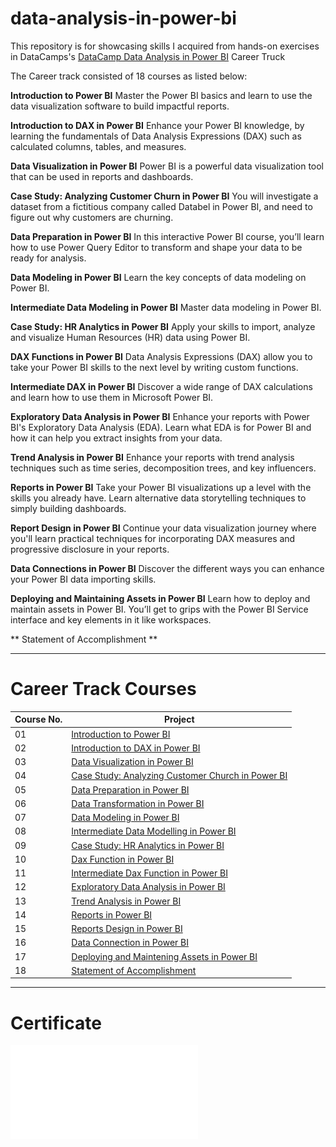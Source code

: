 # data-analysis-in-power-bi

This repository is for showcasing skills I acquired from hands-on exercises in DataCamps's [DataCamp Data Analysis in Power BI](https://www.datacamp.com/tracks/data-analyst-in-power-bi) Career Truck

The Career track consisted of 18 courses as listed below:

**Introduction to Power BI**
Master the Power BI basics and learn to use the data visualization software to
build impactful reports.

**Introduction to DAX in Power BI**
Enhance your Power BI knowledge, by learning the fundamentals of Data
Analysis Expressions (DAX) such as calculated columns, tables, and
measures.

**Data Visualization in Power BI**
Power BI is a powerful data visualization tool that can be used in reports and
dashboards.

**Case Study: Analyzing Customer Churn in Power BI**
You will investigate a dataset from a fictitious company called Databel in Power
BI, and need to figure out why customers are churning.

**Data Preparation in Power BI**
In this interactive Power BI course, you’ll learn how to use Power Query Editor
to transform and shape your data to be ready for analysis.

**Data Modeling in Power BI**
Learn the key concepts of data modeling on Power BI.

**Intermediate Data Modeling in Power BI**
Master data modeling in Power BI.

**Case Study: HR Analytics in Power BI**
Apply your skills to import, analyze and visualize Human Resources (HR) data
using Power BI.

**DAX Functions in Power BI**
Data Analysis Expressions (DAX) allow you to take your Power BI skills to the
next level by writing custom functions.

**Intermediate DAX in Power BI**
Discover a wide range of DAX calculations and learn how to use them in
Microsoft Power BI.

**Exploratory Data Analysis in Power BI**
Enhance your reports with Power BI's Exploratory Data Analysis (EDA). Learn
what EDA is for Power BI and how it can help you extract insights from your
data.

**Trend Analysis in Power BI**
Enhance your reports with trend analysis techniques such as time series,
decomposition trees, and key influencers.

**Reports in Power BI**
Take your Power BI visualizations up a level with the skills you already have.
Learn alternative data storytelling techniques to simply building dashboards.

**Report Design in Power BI**
Continue your data visualization journey where you'll learn practical techniques
for incorporating DAX measures and progressive disclosure in your reports.

**Data Connections in Power BI**
Discover the different ways you can enhance your Power BI data importing
skills.

**Deploying and Maintaining Assets in Power BI**
Learn how to deploy and maintain assets in Power BI. You’ll get to grips with
the Power BI Service interface and key elements in it like workspaces.

** Statement of Accomplishment **

___

# Career Track Courses

| Course No.  | Project |
| ---		  | ----    |
| 01		  | [Introduction to Power BI](/01-Introduction-to-Power-BI/) 							|
| 02 		  | [Introduction to DAX in Power BI](02-Introduction-to-DAX-in-Power-BI) 				|
| 03 		  | [Data Visualization in Power BI](/03-Data-Visualization-in-Power-BI/)				|
| 04 		  | [Case Study: Analyzing Customer Church in Power BI](/04-case_study-analyzing-Customer-Church-In-Power-BI/)  |
| 05 		  | [Data Preparation in Power BI](/05-Data-Preparation-in-Power-BI/) 					|
| 06 		  | [Data Transformation in Power BI](/06-Data-Transformation-in-Power-BI/)             |
| 07          | [Data Modeling in Power BI ](07-Data-Modeling-in-Power-BI)                          |
| 08          | [Intermediate Data Modelling in Power BI ](08-Intermediate-Data-Modeling-in-Power-BI)                        |	
| 09          | [Case Study: HR Analytics in Power BI ](09-Case-Study-HR-Analytics-in-Power-BI)     |
| 10          | [Dax Function in Power BI ](10-DAX-Functions-in-Power-BI)                           |
| 11          | [Intermediate Dax Function in Power BI ](11-Intermediate-DAX-Functions-in-Power-BI) |
| 12          | [Exploratory Data Analysis in Power BI ](12-Exploratory-Data-Analysis-in-Power-BI)  |
| 13          | [Trend Analysis in Power BI ](13-Trend-Analysis-in-Power-BI)                        |
| 14          | [Reports in Power BI ](14-Reports-in-Power-BI)                                      |
| 15          | [Reports Design in Power BI ](15-Reports-Design-in-Power-BI)                        |
| 16          | [Data Connection in Power BI ](16-Data-Connection-in-BI)                            |
| 17          | [Deploying and Maintening Assets in Power BI ](17-Deploying-and-Maintaining-Assets-in-Power-BI)              |
| 18          | [Statement of Accomplishment](bpi_data_analyst_certificate.pdf)                       |

___

# Certificate
![Career Track Certificate](bpi_data_analyst_certificate.pdf)
